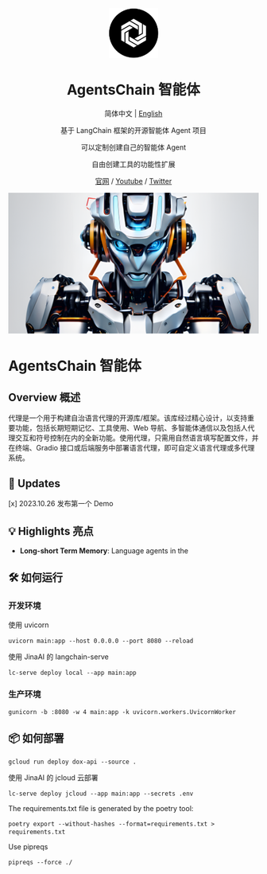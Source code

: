 <div align="center" width="100px">
 <picture>
   <img width="100" src="./public/logo.png">
 </picture>
</div>

<div align="center">

<h1>AgentsChain 智能体</h1>

简体中文 | [English](./README_en.md)

基于 LangChain 框架的开源智能体 Agent 项目

可以定制创建自己的智能体 Agent

自由创建工具的功能性扩展

[官网](https://appchain.ai) / [Youtube](https://www.youtube.com/channel/UCjuEShkFKxJQaNc8i6xyPTA) / [Twitter](https://twitter.com/AppChainAI)

</div>

![cover](./public/banner.png)

# AgentsChain 智能体

## Overview 概述

代理是一个用于构建自治语言代理的开源库/框架。该库经过精心设计，以支持重要功能，包括长期短期记忆、工具使用、Web 导航、多智能体通信以及包括人代理交互和符号控制在内的全新功能。使用代理，只需用自然语言填写配置文件，并在终端、Gradio 接口或后端服务中部署语言代理，即可自定义语言代理或多代理系统。

## 📢 Updates

[x] 2023.10.26 发布第一个 Demo

## 💡 Highlights 亮点

- **Long-short Term Memory**: Language agents in the

## 🛠️ 如何运行

### 开发环境

使用 uvicorn

```shell
uvicorn main:app --host 0.0.0.0 --port 8080 --reload
```

使用 JinaAI 的 langchain-serve

```shell
lc-serve deploy local --app main:app
```

### 生产环境

```shell
gunicorn -b :8080 -w 4 main:app -k uvicorn.workers.UvicornWorker
```

## 📦 如何部署

```shell
gcloud run deploy dox-api --source .
```

使用 JinaAI 的 jcloud 云部署

```shell
lc-serve deploy jcloud --app main:app --secrets .env
```

The requirements.txt file is generated by the poetry tool:

```shell
poetry export --without-hashes --format=requirements.txt > requirements.txt
```

Use pipreqs

```shell
pipreqs --force ./
```
